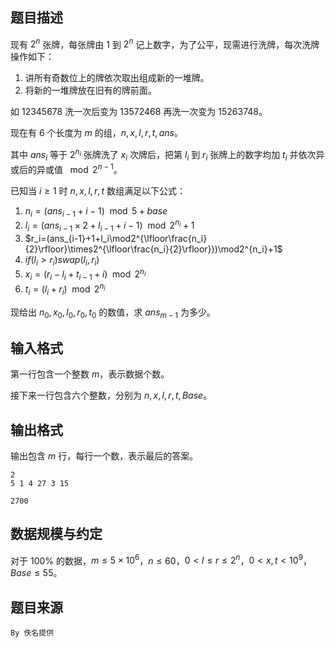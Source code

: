 ## 题目描述

现有 $2^n$ 张牌，每张牌由 $1$ 到 $2^n$ 记上数字，为了公平，现需进行洗牌，每次洗牌操作如下：

1. 讲所有奇数位上的牌依次取出组成新的一堆牌。
2. 将新的一堆牌放在旧有的牌前面。

如 $12345678$ 洗一次后变为 $13572468$ 再洗一次变为 $15263748$。

现在有 $6$ 个长度为 $m$ 的组，$n,x,l,r,t,ans$。

其中 $ans_i$ 等于 $2^{n_i}$ 张牌洗了 $x_i$ 次牌后，把第 $l_i$ 到 $r_i$ 张牌上的数字均加 $t_i$ 并依次异或后的异或值 $\mod2^{n-1}$。

已知当 $i\ge 1$ 时 $n,x,l,r,t$ 数组满足以下公式：

1. $n_i=(ans_{i-1}+i-1)\mod5+base$
2. $l_i=(ans_{i-1}\times2+l_{i-1}+i-1)\mod2^{n_i}+1$
3. $r_i=(ans_{i-1}+1+l_i\mod2^{\lfloor\frac{n_i}{2}\rfloor}\times2^{\lfloor\frac{n_i}{2}\rfloor}))\mod2^{n_i}+1$
4. $if(l_i>r_i) swap(l_i,r_i)$
5. $x_i=(r_i-l_i+t_{i-1}+i)\mod2^{n_i}$
6. $t_i=(l_i+r_i)\mod2^{n_i}$

现给出 $n_0,x_0,l_0,r_0,t_0$ 的数值，求 $ans_{m-1}$ 为多少。

## 输入格式

第一行包含一个整数 $m$，表示数据个数。

接下来一行包含六个整数，分别为 $n,x,l,r,t,Base$。


## 输出格式

输出包含 $m$ 行，每行一个数，表示最后的答案。


```input1
2
5 1 4 27 3 15
```

```output1
2700
```

## 数据规模与约定

对于 $100\%$ 的数据，$m \le 5 \times 10^6$，$n \le 60$，$0<l \le r \le 2^n$，$0<x,t<10^9$，$Base \le 55$。


## 题目来源

`By 佚名提供`

